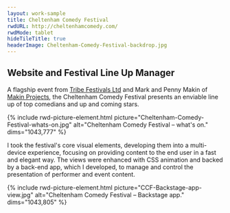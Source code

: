 ```yaml
---
layout: work-sample
title: Cheltenham Comedy Festival
rwdURL: http://cheltenhamcomedy.com/
rwdMode: tablet
hideTileTitle: true
headerImage: Cheltenham-Comedy-Festival-backdrop.jpg
---
```


## Website and Festival Line Up Manager

A flagship event from [Tribe Festivals Ltd](http://www.tribefestivals.com/ "To: the website of Tribe – the event producers.") and Mark and Penny Makin of [Makin Projects](http://www.makinprojects.co.uk/ "To: the website of Makin Projects, working with outstanding theatre, dance and comedy."), the Cheltenham Comedy Festival presents an enviable line up of top comedians and up and coming stars.

{% include rwd-picture-element.html picture="Cheltenham-Comedy-Festival-whats-on.jpg" alt="Cheltenham Comedy Festival – what's on." dims="1043,777" %}

I took the festival's core visual elements, developing them into a multi-device experience, focusing on providing content to the end user in a fast and elegant way. The views were enhanced with CSS animation and backed by a back-end app, which I developed, to manage and control the presentation of performer and event content.

{% include rwd-picture-element.html picture="CCF-Backstage-app-view.jpg" alt="Cheltenham Comedy Festival – Backstage app." dims="1043,805" %}
